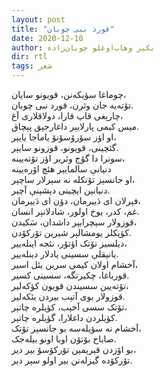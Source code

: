 ```yaml
---
layout: post
title: "قورد نبی چوبان"
date: 2020-12-10
author: بکیر وهاب‌اوغلو چوبان‌زاده
dir: rtl
tags: شعر
---
```


چوماغا سؤیکه‌نن، قویونو سایان،<br/>
تۆته‌یه جان وئرن، قورد نبی چوبان.<br/>
چارېغی قاپ قارا، دولاقلاری آغ،<br/>
میس کیمی پارلایېر داغارجېق پېچاق.<br/>
او اؤز سۆرۆسۆنۆ یاماجا یایېر،<br/>
گئچینی، قویونو، قوزونو سایېر.<br/>
سونرا دا گۆج وئریر اؤز تۆته‌یینه،<br/>
دنیانې سالمایېر هئچ اۆره‌یینه<br/>
او جانسېز تۆتکله نه سېرلار ساچېر،<br/>
دنیانېن ایچینی دېشېنې آچېر.<br/>
فېرلان ای دَییرمان، دؤن ای دَییرمان،<br/>
غم، کدر، یوخ اولور، شادلانېر انسان.<br/>
قوزولار سېچرایېر داشدان، سَکیدن،<br/>
کؤپکلر یومشالېر شیرین تۆرکۆدن.<br/>
دیلسیز تۆتک اؤتۆر، نئجه اینله‌ییر،<br/>
یانېقلې سسینی یادلار دینله‌ییر.<br/>
آخشام اولان کیمی سرین یئل اسیر،<br/>
قورباغا، چکیرتگه، سسینی کسیر.<br/>
تۆته‌یین سسیندن قویون کؤکه‌لیر،<br/>
قوزولار بوی آتېب بیردن یئکه‌لیر.<br/>
تۆتک سسی آخېب، کؤیلره چاتېر،<br/>
کؤیلردن داغلارا، گؤیلره چاتېر.<br/>
آخشام نه سؤیله‌سه بو جانسېز تۆتک،<br/>
صاباح بۆتۆن اوبا اونو بیله‌جک.<br/>
بو اۆزدن قېرېمېن تۆرکۆسۆ بیر دیر،<br/>
تۆرکۆده گیزله‌نن بیر اولو سېر دېر.















